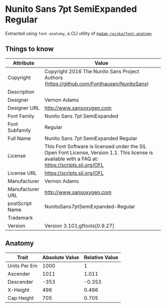 # Nunito Sans 7pt SemiExpanded Regular

Extracted using `font-anatomy`, a CLI utility of
[`@adam-rocska/font-anatomy`](https://github.com/adam-rocska/font-anatomy)

## Things to know

| Attribute        | Value                                                                                                                                             |
| ---------------- | ------------------------------------------------------------------------------------------------------------------------------------------------- |
| Copyright        | Copyright 2016 The Nunito Sans Project Authors (https://github.com/Fonthausen/NunitoSans)                                                         |
| Description      |                                                                                                                                                   |
| Designer         | Vernon Adams                                                                                                                                      |
| Designer URL     | http://www.sansoxygen.com                                                                                                                         |
| Font Family      | Nunito Sans 7pt SemiExpanded                                                                                                                      |
| Font Subfamily   | Regular                                                                                                                                           |
| Full Name        | Nunito Sans 7pt SemiExpanded Regular                                                                                                              |
| License          | This Font Software is licensed under the SIL Open Font License, Version 1.1. This license is available with a FAQ at: https://scripts.sil.org/OFL |
| License URL      | https://scripts.sil.org/OFL                                                                                                                       |
| Manufacturer     | Vernon Adams                                                                                                                                      |
| Manufacturer URL | http://www.sansoxygen.com                                                                                                                         |
| postScript Name  | NunitoSans7ptSemiExpanded-Regular                                                                                                                 |
| Trademark        |                                                                                                                                                   |
| Version          | Version 3.101;gftools[0.9.27]                                                                                                                     |

## Anatomy

| Trait        | Absolute Value | Relative Value |
| ------------ | -------------- | -------------- |
| Units Per Em | 1000           | 1              |
| Ascender     | 1011           | 1.011          |
| Descender    | -353           | -0.353         |
| X-Height     | 496            | 0.496          |
| Cap Height   | 705            | 0.705          |
